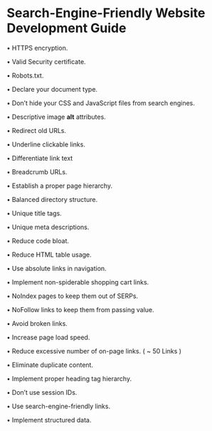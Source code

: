# Search-Engine-Friendly Website Development Guide


•	HTTPS encryption. 

•	Valid Security certificate.

•	Robots.txt.

•	Declare your document type.

•	Don’t hide your CSS and JavaScript files from search engines.

•	Descriptive image **alt** attributes.

•	Redirect old URLs. 

•	Underline clickable links. 

•	Differentiate link text 

•	Breadcrumb URLs.

•	Establish a proper page hierarchy. 

•	Balanced directory structure. 

•	Unique title tags. 

•	Unique meta descriptions. 

•	Reduce code bloat. 

•	Reduce HTML table usage. 

•	Use absolute links in navigation. 

•	Implement non-spiderable shopping cart links. 

•	NoIndex pages to keep them out of SERPs.

•	NoFollow links to keep them from passing value. 

•	Avoid broken links.

•	Increase page load speed. 

•	Reduce excessive number of on-page links. ( ~ 50 Links ) 

•	Eliminate duplicate content. 

•	Implement proper heading tag hierarchy.

•	Don’t use session IDs. 

•	Use search-engine-friendly links. 

•	Implement structured data. 
